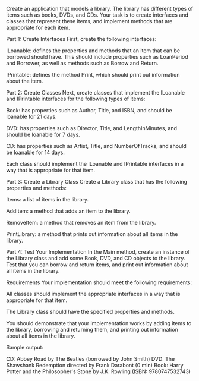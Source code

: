 Create an application that models a library. The library has different types of items such as books, DVDs, and CDs. Your task is to create interfaces and classes that represent these items, and implement methods that are appropriate for each item.

Part 1: Create Interfaces
First, create the following interfaces:

ILoanable: defines the properties and methods that an item that can be borrowed should have. This should include properties such as LoanPeriod and Borrower, as well as methods such as Borrow and Return.

IPrintable: defines the method Print, which should print out information about the item.



Part 2: Create Classes
Next, create classes that implement the ILoanable and IPrintable interfaces for the following types of items:

Book: has properties such as Author, Title, and ISBN, and should be loanable for 21 days.

DVD: has properties such as Director, Title, and LengthInMinutes, and should be loanable for 7 days.

CD: has properties such as Artist, Title, and NumberOfTracks, and should be loanable for 14 days.

Each class should implement the ILoanable and IPrintable interfaces in a way that is appropriate for that item.



Part 3: Create a Library Class
Create a Library class that has the following properties and methods:

Items: a list of items in the library.

AddItem: a method that adds an item to the library.

RemoveItem: a method that removes an item from the library.

PrintLibrary: a method that prints out information about all items in the library.



Part 4: Test Your Implementation
In the Main method, create an instance of the Library class and add some Book, DVD, and CD objects to the library. Test that you can borrow and return items, and print out information about all items in the library.



Requirements
Your implementation should meet the following requirements:

All classes should implement the appropriate interfaces in a way that is appropriate for that item.

The Library class should have the specified properties and methods.

You should demonstrate that your implementation works by adding items to the library, borrowing and returning them, and printing out information about all items in the library.



Sample output:

CD: Abbey Road by The Beatles (borrowed by John Smith)
DVD: The Shawshank Redemption directed by Frank Darabont (0 min)
Book: Harry Potter and the Philosopher's Stone by J.K. Rowling (ISBN: 9780747532743)
